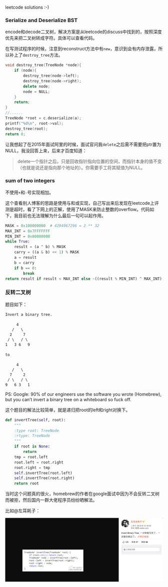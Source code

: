 leetcode solutions :-)

### Serialize and Deserialize BST

encode和decode二叉树，解决方案是从leetcode的discuss中找到的，按照深度优先来把二叉树转成字符。具体可以查看代码。

在写测试程序的时候，注意到reconstruct方法中有`new`，意识到会有内存泄露，所以补上了`destroy_tree`方法。

```cpp
void destroy_tree(TreeNode *node){
    if (node){
        destroy_tree(node->left);
        destroy_tree(node->right);
        delete node;
        node = NULL;
    }
    return;
}
//......
TreeNode *root = c.deserialize(a);
printf("%d\n", root->val);
destroy_tree(root);
return 0;
```

让我想起了在2015年面试阿里的时候，面试官问我`delete`之后需不需要把ptr置为NULL，我没回答上来，后来才百度知道：

> delete一个指针之后，只是回收指针指向位置的空间，而指针本身的值不变（也就是说还是指向那个地址的）。你需要手工将其赋值为NULL。

### sum of two integers

不使用`+`和`-`号实现相加。

这个查看别人博客的思路是使用与和或实现，自己写出来后发现在leetcode上评测是超时，看了下网上的正解，使用了MASK来防止整数的overflow。代码如下，我目前也无法理解为什么最后一句可以起作用。

```py
MASK = 0x100000000  # 4294967296 = 2 ** 32
MAX_INT = 0x7FFFFFFF
MIN_INT = 0x80000000
while True:
    result = (a ^ b) % MASK
    carry = ((a & b) << 1) % MASK
    a = result
    b = carry
    if b == 0:
        break
return result if result < MAX_INT else ~((result % MIN_INT) ^ MAX_INT)
```

### 反转二叉树

题目如下：

```
Invert a binary tree.

     4
   /   \
  2     7
 / \   / \
1   3 6   9

to

     4
   /   \
  7     2
 / \   / \
9   6 3   1
```

PS: Google: 90% of our engineers use the software you wrote (Homebrew), but you can’t invert a binary tree on a whiteboard so fuck off.

这个题目的解法比较简单，就是递归把root的left和right对换下。

```py
def invertTree(self, root):
    """
    :type root: TreeNode
    :rtype: TreeNode
    """
    if root is None:
        return
    tmp = root.left
    root.left = root.right
    root.right = tmp
    self.invertTree(root.left)
    self.invertTree(root.right)
    return root
```

当时这个问题真的很火，homebrew的作者在google面试中因为不会反转二叉树而被拒，然后国内一群大佬程序员纷纷晒解法。

比如@左耳耗子：

<img src='medias/invert_binary_tree_chenhao.png'>

